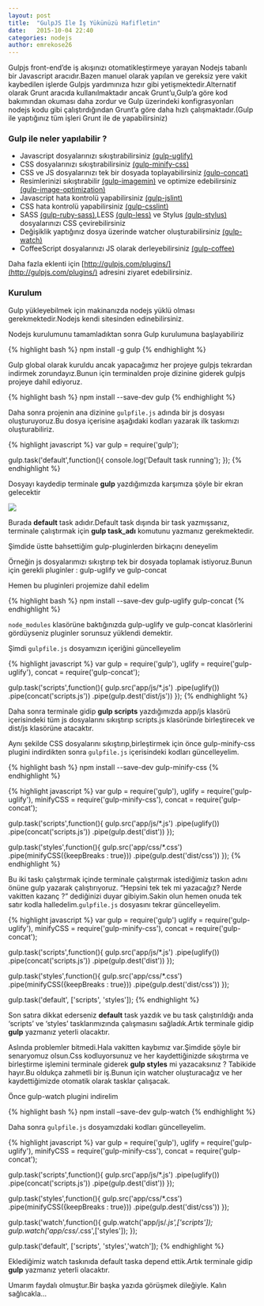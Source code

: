 ```yaml
---
layout: post
title:  "GulpJS İle İş Yükünüzü Hafifletin"
date:   2015-10-04 22:40
categories: nodejs
author: emrekose26
---
```

Gulpjs front-end’de iş akışınızı otomatikleştirmeye yarayan Nodejs tabanlı bir Javascript aracıdır.Bazen manuel olarak yapılan ve gereksiz yere vakit kaybedilen işlerde Gulpjs yardımınıza hızır gibi yetişmektedir.Alternatif olarak Grunt aracıda kullanılmaktadır ancak Grunt’u,Gulp’a göre kod bakımından okuması daha zordur ve Gulp üzerindeki konfigrasyonları nodejs kodu gibi çalıştırdığından Grunt’a göre daha hızlı çalışmaktadır.(Gulp ile yaptığınız tüm işleri Grunt ile de yapabilirsiniz)<!--more-->

### Gulp ile neler yapılabilir ?
- Javascript dosyalarınızı sıkıştırabilirsiniz [(gulp-uglify)](https://github.com/terinjokes/gulp-uglify)
- CSS dosyalarınızı sıkıştırabilirsiniz [(gulp-minify-css)](https://www.npmjs.com/package/gulp-minify-css)
- CSS ve JS dosyalarınızı tek bir dosyada toplayabilirsiniz [(gulp-concat)](https://github.com/contra/gulp-concat)
- Resimlerinizi sıkıştırabilir [(gulp-imagemin)](https://www.npmjs.com/package/gulp-imagemin/) ve optimize edebilirsiniz [(gulp-image-optimization)](https://www.npmjs.com/package/gulp-image-optimization)
- Javascript hata kontrolü yapabilirsiniz [(gulp-jslint)](https://www.npmjs.com/package/gulp-jslint/)
- CSS hata kontrolü yapabilirsiniz [(gulp-csslint)](https://www.npmjs.com/package/gulp-csslint/)
- SASS [(gulp-ruby-sass)](https://www.npmjs.com/package/gulp-ruby-sass/),LESS [(gulp-less)](https://www.npmjs.com/package/gulp-less/) ve Stylus [(gulp-stylus)](https://www.npmjs.com/package/gulp-stylus/) dosyalarınızı CSS çevirebilirsiniz
- Değişiklik yaptığınız dosya üzerinde watcher oluşturabilirsiniz [(gulp-watch)](https://www.npmjs.com/package/gulp-watch/)
- CoffeeScript dosyalarınızı JS olarak derleyebilirsiniz [(gulp-coffee)](https://www.npmjs.com/package/gulp-coffee/)

Daha fazla eklenti için [http://gulpjs.com/plugins/](http://gulpjs.com/plugins/) adresini ziyaret edebilirsiniz.

### Kurulum

Gulp yükleyebilmek için makinanızda nodejs yüklü olması gerekmektedir.Nodejs kendi sitesinden edinebilirsiniz.

Nodejs kurulumunu tamamladıktan sonra Gulp kurulumuna başlayabiliriz

{% highlight bash %}
npm install -g gulp
{% endhighlight %}

Gulp global olarak kuruldu ancak yapacağımız her projeye gulpjs tekrardan indirmek zorundayız.Bunun için terminalden proje dizinine giderek gulpjs projeye dahil ediyoruz.

{% highlight bash %}
npm install --save-dev gulp
{% endhighlight %}

Daha sonra projenin ana dizinine `gulpfile.js` adında bir js dosyası oluşturuyoruz.Bu dosya içerisine aşağıdaki kodları yazarak ilk taskımızı oluşturabiliriz.

{% highlight javascript %}
var gulp = require('gulp');
 
gulp.task('default',function(){
	console.log('Default task running');
});
{% endhighlight %}

Dosyayı kaydedip terminale **gulp** yazdığımızda karşımıza şöyle bir ekran gelecektir


![](http://emre-kose.net/wp-content/uploads/2015/09/Screenshot-from-2015-09-18-173540.png)

Burada **default** task adıdır.Default task dışında bir task yazmışsanız, terminale çalıştırmak için **gulp task_adı** komutunu yazmanız gerekmektedir.

Şimdide üstte bahsettiğim gulp-pluginlerden birkaçını deneyelim

Örneğin js dosyalarımızı sıkıştırıp tek bir dosyada toplamak istiyoruz.Bunun için gerekli pluginler : gulp-uglify ve gulp-concat

Hemen bu pluginleri projemize dahil edelim

{% highlight bash %}
npm install --save-dev gulp-uglify gulp-concat
{% endhighlight %}

`node_modules` klasörüne baktığınızda gulp-uglify ve gulp-concat klasörlerini gördüyseniz pluginler sorunsuz yüklendi demektir.

Şimdi `gulpfile.js` dosyamızın içeriğini güncelleyelim


{% highlight javascript %}
var gulp = require('gulp'),
	uglify = require('gulp-uglify'),
	concat = require('gulp-concat');
 
 
gulp.task('scripts',function(){
	gulp.src('app/js/*.js')
		.pipe(uglify())
		.pipe(concat('scripts.js'))
		.pipe(gulp.dest('dist/js'))
});
{% endhighlight %}

Daha sonra terminale gidip **gulp scripts** yazdığımızda app/js klasörü içerisindeki tüm js dosyalarını sıkıştırıp scripts.js klasöründe birleştirecek ve dist/js klasörüne atacaktır.

Aynı şekilde CSS dosyalarını sıkıştırıp,birleştirmek için önce gulp-minify-css plugini indirdikten sonra `gulpfile.js` içerisindeki kodları güncelleyelim.

{% highlight bash %}
npm install --save-dev gulp-minify-css
{% endhighlight %}

{% highlight javascript %}
var gulp = require('gulp'),
	uglify = require('gulp-uglify'),
	minifyCSS = require('gulp-minify-css'),
	concat = require('gulp-concat');
 
 
gulp.task('scripts',function(){
	gulp.src('app/js/*.js')
		.pipe(uglify())
		.pipe(concat('scripts.js'))
		.pipe(gulp.dest('dist'))
});
 
gulp.task('styles',function(){
	gulp.src('app/css/*.css')
		.pipe(minifyCSS({keepBreaks : true}))
		.pipe(gulp.dest('dist/css'))
});
{% endhighlight %}

Bu iki taskı çalıştırmak içinde terminale çalıştırmak istediğimiz taskın adını önüne gulp yazarak çalıştırıyoruz.
“Hepsini tek tek mi yazacağız? Nerde vakitten kazanç ?” dediğinizi duyar gibiyim.Sakin olun hemen onuda tek satır kodla halledelim.`gulpfile.js` dosyasını tekrar güncelleyelim.

{% highlight javascript %}
var gulp = require('gulp')
	uglify = require('gulp-uglify'),
	minifyCSS = require('gulp-minify-css'),
	concat = require('gulp-concat');
 
 
gulp.task('scripts',function(){
	gulp.src('app/js/*.js')
		.pipe(uglify())
		.pipe(concat('scripts.js'))
		.pipe(gulp.dest('dist'))
});
 
gulp.task('styles',function(){
	gulp.src('app/css/*.css')
		.pipe(minifyCSS({keepBreaks : true}))
		.pipe(gulp.dest('dist/css'))
});
 
gulp.task('default', ['scripts', 'styles']);
{% endhighlight %}

Son satıra dikkat ederseniz **default** task yazdık ve bu task çalıştırıldığı anda ‘scripts’ ve ‘styles’ tasklarımızında çalışmasını sağladık.Artık terminale gidip **gulp** yazmanız yeterli olacaktır.

Aslında problemler bitmedi.Hala vakitten kaybımız var.Şimdide şöyle bir senaryomuz olsun.Css kodluyorsunuz ve her kaydettiğinizde sıkıştırma ve birleştirme işlemini terminale giderek **gulp styles** mi yazacaksınız ? Tabikide hayır.Bu oldukça zahmetli bir iş.Bunun için watcher oluşturacağız ve her kaydettiğimizde otomatik olarak tasklar çalışacak.

Önce gulp-watch plugini indirelim

{% highlight bash %}
npm install –save-dev gulp-watch
{% endhighlight %}

Daha sonra `gulpfile.js` dosyamızdaki kodları güncelleyelim.

{% highlight javascript %}
var gulp = require('gulp'),
	uglify = require('gulp-uglify'),
	minifyCSS = require('gulp-minify-css'),
	concat = require('gulp-concat');
 
 
gulp.task('scripts',function(){
	gulp.src('app/js/*.js')
		.pipe(uglify())
		.pipe(concat('scripts.js'))
		.pipe(gulp.dest('dist'))
});
 
gulp.task('styles',function(){
	gulp.src('app/css/*.css')
		.pipe(minifyCSS({keepBreaks : true}))
		.pipe(gulp.dest('dist/css'))
});
 
 
gulp.task('watch',function(){
	gulp.watch('app/js/*.js',['scripts']);
        gulp.watch('app/css/*.css',['styles']);
});
 
 
gulp.task('default', ['scripts', 'styles','watch']);
{% endhighlight %}

Eklediğimiz watch taskınıda default taska depend ettik.Artık terminale gidip **gulp** yazmanız yeterli olacaktır.

Umarım faydalı olmuştur.Bir başka yazıda görüşmek dileğiyle.
Kalın sağlıcakla...

















